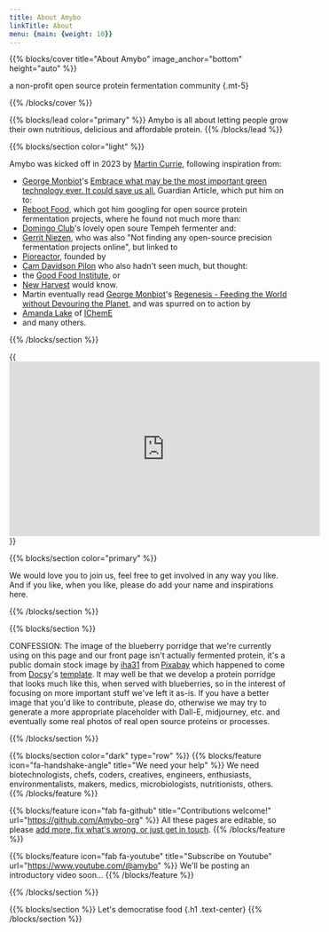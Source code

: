 ```yaml
---
title: About Amybo
linkTitle: About
menu: {main: {weight: 10}}
---
```


{{% blocks/cover title="About Amybo" image_anchor="bottom" height="auto" %}}

a non-profit open source protein fermentation community
{.mt-5}

{{% /blocks/cover %}}

{{% blocks/lead color="primary" %}}
Amybo is all about letting people grow their own nutritious, delicious and affordable protein.
{{% /blocks/lead %}}

{{% blocks/section color="light" %}}

Amybo was kicked off in 2023 by [Martin Currie](https://www.linkedin.com/in/martincurrie/), following inspiration from:
* [George Monbiot](https://www.monbiot.com)'s [Embrace what may be the most important green technology ever. It could save us all.](https://www.theguardian.com/commentisfree/2022/nov/24/green-technology-precision-fermentation-farming) Guardian Article, which put him on to:
* [Reboot Food](https://www.rebootfood.org), which got him googling for open source protein fermentation projects, where he found not much more than:
* [Domingo Club](https://domingoclub.com/documentation/domingo-fermenter)'s lovely open soure Tempeh fermenter and:
* [Gerrit Niezen](https://gerritniezen.com/how-to-open-source-precision-fermentation), who was also "Not finding any open-source precision fermentation projects online", but linked to
* [Pioreactor](https://pioreactor.com), founded by
* [
Cam Davidson Pilon](https://forum.pioreactor.com/u/camdavidsonpilon/summary) who also hadn't seen much, but thought:
* the [Good Food Institute](https://gfi.org), or
* [New Harvest](https://new-harvest.org) would know.
* Martin eventually read [George Monbiot](https://www.monbiot.com)'s [Regenesis - Feeding the World without Devouring the Planet](https://www.penguin.co.uk/books/317018/regenesis-by-monbiot-george/9780241447642), and was spurred on to action by
* [Amanda Lake](https://www.linkedin.com/in/amanda-lake-9b909221/) of [IChemE](https://www.icheme.org)
* and many others.

{{% /blocks/section %}}

{{<iframe width="560" height="315" src="https://www.youtube.com/embed/URkkhe3JCX4?si=GV2NMbyaPFTcv9Sz" title="YouTube video player" frameborder="0" allow="accelerometer; autoplay; clipboard-write; encrypted-media; gyroscope; picture-in-picture; web-share" allowfullscreen></iframe>}}

{{% blocks/section color="primary" %}}

We would love you to join us, feel free to get involved in any way you like.  
And if you like, when you like, please do add your name and inspirations here.

{{% /blocks/section %}}

{{% blocks/section %}}

CONFESSION: The image of the blueberry porridge that we're currently using on this page and our front page isn't actually fermented protein, it's a public domain stock image by [iha31](https://pixabay.com/users/iha31-560629/?utm_source=link-attribution&utm_medium=referral&utm_campaign=image&utm_content=531209) from [Pixabay](https://pixabay.com/?utm_source=link-attribution&utm_medium=referral&utm_campaign=image&utm_content=531209) which happened to come from [Docsy](https://www.docsy.dev)'s [template](https://github.com/google/docsy-example).  It may well be that we develop a protein porridge that looks much like this, when served with blueberries, so in the interest of focusing on more important stuff we've left it as-is.  If you have a better image that you'd like to contribute, please do, otherwise we may try to generate a more appropriate placeholder with Dall-E, midjourney, etc. and eventually some real photos of real open source proteins or processes.

{{% /blocks/section %}}

{{% blocks/section color="dark" type="row" %}}
{{% blocks/feature icon="fa-handshake-angle" title="We need your help" %}}
We need biotechnologists, chefs, coders, creatives, engineers, enthusiasts, environmentalists, makers, medics, microbiologists, nutritionists, others.
{{% /blocks/feature %}}

{{% blocks/feature icon="fab fa-github" title="Contributions welcome!" url="https://github.com/Amybo-org" %}}
All these pages are editable, so please [add more, fix what's wrong, or just get in touch](/docs/contribution-guidelines).
{{% /blocks/feature %}}

{{% blocks/feature icon="fab fa-youtube" title="Subscribe on Youtube" url="https://www.youtube.com/@amybo" %}}
We'll be posting an introductory video soon...
{{% /blocks/feature %}}

{{% /blocks/section %}}

{{% blocks/section %}}
Let's democratise food
{.h1 .text-center}
{{% /blocks/section %}}